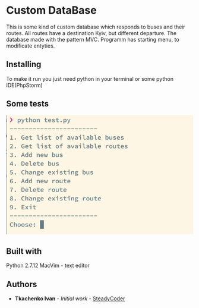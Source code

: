 # Custom DataBase
This is some kind of custom database which responds to buses and their routes. 
All routes have a destination Kyiv, but different departure.
The database made with the pattern MVC.
Programm has starting menu, to modificate entyties.


## Installing
To make it run you just need python in your terminal or some python IDE(PhpStorm)

## Some tests
 
![alt tag](https://raw.githubusercontent.com/SteadyCoder/Custom-Database/master/test_pictures/start.png)
   
## Built with
Python 2.7.12
MacVim - text editor

## Authors
* **Tkachenko Ivan** - *Initial work* - [SteadyCoder](https://github.com/SteadyCoder)

